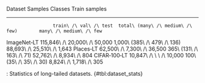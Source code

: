 Dataset                             Samples                           Classes                  Train samples
------------  -----------------------------  --------------------------------  -----------------------------
                     train\ /\ val\ /\ test  total\ (many\ /\ medium\ /\ few)        many\ /\ medium\ /\ few
<!--  -->
ImageNet‑LT   115,846\ /\ 20,000\ /\ 50,000      1,000\ (385\ /\ 479\ /\ 136)    88,693\ /\ 25,510\ /\ 1,643
Places‑LT       62,500\ /\ 7,300\ /\ 36,500         365\ (131\ /\ 163\ /\ 71)       52,762\ /\ 8,934\ /\ 804
CIFAR‑100‑LT       10,847\ /\ \ \ /\ 10,000           100\ (35\ /\ 35\ /\ 30)        8,824\ /\ 1,718\ /\ 305

: Statistics of long-tailed datasets. {#tbl:dataset_stats}

<!-- iNaturalist   353,237\ /\ 84,276\ /\ 24,426  8,142\ (698\ /\ 2,929\ /\ 4,515)  193,858\ /\ 98,598\ /\ 60,781 -->
